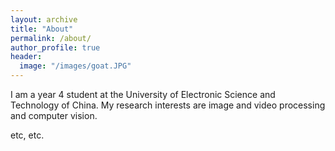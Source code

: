```yaml
---
layout: archive
title: "About"
permalink: /about/
author_profile: true
header:
  image: "/images/goat.JPG"
---
```


I am a year 4 student at the University of Electronic Science and Technology of China. My research interests are image and video processing and computer vision.

etc, etc.